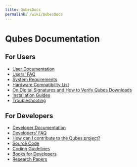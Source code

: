 ```yaml
---
title: QubesDocs
permalink: /wiki/QubesDocs
---
```


Qubes Documentation
===================

For Users
---------

-   [User Documentation](/wiki/UserDoc)
-   [Users' FAQ](/wiki/UserFaq)
-   [System Requirements](/wiki/SystemRequirements)
-   [Hardware Compatibility List](/wiki/HCL)
-   [On Digital Signatures and How to Verify Qubes Downloads](/wiki/VerifyingSignatures)
-   [Installation Guides](/wiki/QubesDownloads)
-   [Troubleshooting](/wiki/TroubleShooting)

For Developers
--------------

-   [Developer Documentation](/wiki/SystemDoc)
-   [Developers' FAQ](/wiki/DevelFaq)
-   [How can I contribute to the Qubes project?](/wiki/ContributingHowto)
-   [Source Code](/wiki/SourceCode)
-   [Coding Guidelines](/wiki/CodingStyle)
-   [Books for Developers](/wiki/DevelBooks)
-   [Research Papers](/wiki/QubesResearch)

